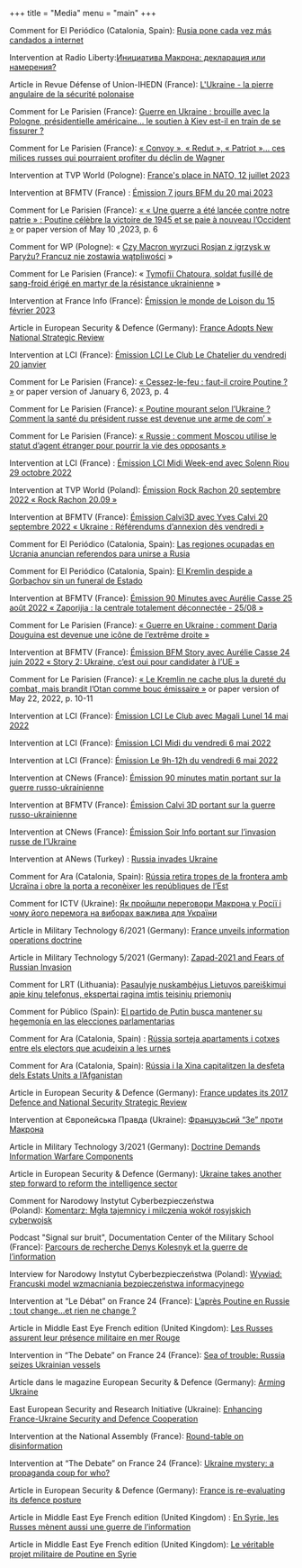 +++
title = "Media"
menu = "main"
+++

Comment for El Periódico (Catalonia, Spain): [Rusia pone cada vez más candados a internet](https://www.elperiodico.com/es/internacional/20240313/rusia-pone-candados-internet-represion-96813401)

Intervention at Radio Liberty:[Инициатива Макрона: декларация или намерения?](https://www.youtube.com/watch?v=8lhgOFUekx0)

Article in Revue Défense of Union-IHEDN (France): [L'Ukraine - la pierre angulaire de la sécurité polonaise](https://kolesnyk.fr/images/RevueDefense_Nov23HS_Kolesnyk.pdf)

Comment for Le Parisien (France): [Guerre en Ukraine : brouille avec la Pologne, présidentielle américaine… le soutien à Kiev est-il en train de se fissurer ?](https://www.leparisien.fr/international/guerre-en-ukraine-brouille-avec-la-pologne-presidentielle-americaine-le-soutien-a-kiev-est-il-en-train-de-se-fissurer-21-09-2023-J3TL5DGWE5DRBM5MWL4QTHLEGI.php)

Comment for Le Parisien (France): [« Convoy », « Redut », « Patriot »… ces milices russes qui pourraient profiter du déclin de Wagner](https://www.leparisien.fr/international/convoy-redut-patriot-ces-milices-russes-qui-pourraient-profiter-du-declin-de-wagner-25-08-2023-DZGQFJA4RVBQTPQAW3TJQS3LAA.php)

Intervention at TVP World (Pologne): [France's place in NATO, 12 juillet 2023](https://www.youtube.com/watch?v=KIDKRC0krFA)

Intervention at BFMTV (France) : [Émission 7 jours BFM du 20 mai 2023](https://www.bfmtv.com/replay-emissions/7-jours-bfm/bakhmout-aux-mains-des-russes-kiev-dement-20-05_VN-202305200402.html)

Comment for Le Parisien (France): [« « Une guerre a été lancée contre notre patrie » : Poutine célèbre la victoire de 1945 et se paie à nouveau l’Occident »](https://www.leparisien.fr/international/guerre-en-ukraine-poutine-celebre-la-victoire-de-1945-et-se-paie-a-nouveau-loccident-09-05-2023-246NHMIGCFCTDAN2HV5UOZ3CVY.php) or paper version of May 10 ,2023, p. 6

Comment for WP (Pologne): « [Czy Macron wyrzuci Rosjan z igrzysk w Paryżu? Francuz nie zostawia wątpliwości](https://sportowefakty.wp.pl/igrzyska-olimpijskie/1058215/czy-macron-wyrzuci-rosjan-z-igrzysk-w-paryzu-francuz-nie-zostawia-watpliwosci) »

Comment for Le Parisien (France): « [Tymofiï Chatoura, soldat fusillé de sang-froid érigé en martyr de la résistance ukrainienne](https://www.leparisien.fr/international/tymofii-chatoura-soldat-fusille-de-sang-froid-erige-en-martyr-de-la-resistance-ukrainienne-08-03-2023-LC34NKMMJBB7ZPAZDBAH7BQBVI.php) »

Intervention at France Info (France): [Émission le monde de Loison du 15 février 2023](https://www.francetvinfo.fr/replay-jt/franceinfo/18h-loison/jt-le-monde-de-loison-mercredi-15-fevrier-2023_5660981.html)

Article in European Security & Defence (Germany): [France Adopts New National Strategic Review](https://kolesnyk.fr/images/ESD_1_2023_Kolesnyk.pdf)

Intervention at LCI (France): [Émission LCI Le Club Le Chatelier du vendredi 20 janvier](https://www.tf1info.fr/replay-lci/video-le-club-le-chatelier-du-vendredi-20-janvier-2245645.html)

Comment for Le Parisien (France): [« Cessez-le-feu : faut-il croire Poutine ? »](https://www.leparisien.fr/international/cessez-le-feu-en-ukraine-possibles-negociations-faut-il-croire-vladimir-poutine-05-01-2023-P2GI3KEP3BGO5BIWW3GBG74JZQ.php) or paper version of January 6, 2023, p. 4

Comment for Le Parisien (France): [« Poutine mourant selon l’Ukraine ? Comment la santé du président russe est devenue une arme de com’ »](https://www.leparisien.fr/international/comment-les-rumeurs-sur-la-sante-de-vladimir-poutine-sont-devenues-une-arme-de-communication-05-01-2023-P6XNTO5SFFBBNO7H3EKAXBY6SY.php)

Comment for Le Parisien (France): [« Russie : comment Moscou utilise le statut d’agent étranger pour pourrir la vie des opposants »](https://www.leparisien.fr/international/russie-comment-moscou-utilise-le-statut-dagent-etranger-pour-pourrir-la-vie-des-opposants-01-12-2022-HGBNSGQMOZBRDJD5KO2URDM644.php)

Intervention at LCI (France) : [Émission LCI Midi Week-end avec Solenn Riou 29 octobre 2022](https://www.tf1info.fr/replay-lci/video-lci-midi-week-end-du-29-octobre-2022-2237071.html)

Intervention at TVP World (Poland): [Émission Rock Rachon 20 septembre 2022 « Rock Rachon 20.09 »](https://tvpworld.com/62868830/rock-rachon-2009)

Intervention at BFMTV (France): [Émission Calvi3D avec Yves Calvi 20 septembre 2022 « Ukraine : Référendums d’annexion dès vendredi »](https://www.bfmtv.com/replay-emissions/calvi-3d/ukraine-referendums-d-annexion-des-vendredi-20-09_VN-202209200663.html)

Comment for El Periódico (Catalonia, Spain): [Las regiones ocupadas en Ucrania anuncian referendos para unirse a Rusia](https://www.elperiodico.com/es/internacional/20220920/regiones-ocupadas-ucrania-anuncian-referendum-adhesion-rusia-75678964)

Comment for El Periódico (Catalonia, Spain): [El Kremlin despide a Gorbachov sin un funeral de Estado](https://www.elperiodico.com/es/internacional/20220831/kremlin-organizara-funeral-despedir-gorbachov-14384106)

Intervention at BFMTV (France): [Émission 90 Minutes avec Aurélie Casse 25 août 2022 « Zaporijia : la centrale totalement déconnectée - 25/08 »](https://www.bfmtv.com/replay-emissions/90-minutes-aurelie-casse/zaporijia-la-centrale-totalement-deconnecteee-25-08_VN-202208250656.html)

Comment for Le Parisien (France): [« Guerre en Ukraine : comment Daria Douguina est devenue une icône de l’extrême droite »](https://www.leparisien.fr/international/guerre-en-ukraine-comment-daria-douguina-est-devenue-une-icone-de-lextreme-droite-25-08-2022-VSWBFMF6L5BJVFKAJRI2HWUU54.php)

Intervention at BFMTV (France): [Émission BFM Story avec Aurélie Casse 24 juin 2022 « Story 2: Ukraine, c’est oui pour candidater à l’UE »](https://www.bfmtv.com/replay-emissions/bfm-story/story-2-ukraine-c-est-oui-pour-candidater-a-l-ue-24-06_VN-202206240543.html)

Comment for Le Parisien (France): [« Le Kremlin ne cache plus la dureté du combat, mais brandit l’Otan comme bouc émissaire »](https://www.leparisien.fr/international/le-kremlin-ne-cache-plus-la-durete-du-combat-mais-brandit-lotan-comme-bouc-emissaire-22-05-2022-ACZPQQGAMVFV3MJ43BHRTXMZ5A.php) or paper version of May 22, 2022, p. 10-11

Intervention at LCI (France): [Émission LCI Le Club avec Magali Lunel 14 mai 2022](https://www.tf1info.fr/replay-lci/video-le-club-du-14-mai-avec-magali-lunel-2219792.html)

Intervention at LCI (France): [Émission LCI Midi du vendredi 6 mai 2022](https://www.tf1info.fr/replay-lci/video-lci-midi-du-vendredi-6-mai-2022-2218934.html)

Intervention at LCI (France): [Émission Le 9h-12h du vendredi 6 mai 2022](https://www.tf1info.fr/replay-lci/video-le-9h-12h-du-vendredi-6-mai-2022-2218907.html)

Intervention at CNews (France): [Émission 90 minutes matin portant sur la guerre russo-ukrainienne](https://www.cnews.fr/emission/2022-04-23/90-minutes-matin-du-23042022-1207603)

Intervention at BFMTV (France): [Émission Calvi 3D portant sur la guerre russo-ukrainienne](https://www.bfmtv.com/replay-emissions/calvi-3d/poutine-a-t-il-deja-perdu-la-guerre-23-03_VN-202203230582.html)

Intervention at CNews (France): [Émission Soir Info portant sur l’invasion russe de l’Ukraine](https://www.cnews.fr/emission/2022-03-04/soir-info-du-03032022-1189003)

Intervention at ANews (Turkey) : [Russia invades Ukraine](https://www.facebook.com/watch/?v=303726778338262&extid=CL-UNK-UNK-UNK-AN_GK0T-GK1C&ref=sharing)

Comment for Ara (Catalonia, Spain): [Rússia retira tropes de la frontera amb Ucraïna i obre la porta a reconèixer les repúbliques de l’Est](https://www.ara.cat/internacional/russia-diu-seves-tropes-s-retirant-frontera-ucraina_1_4272135.html)

Comment for ICTV (Ukraine): [Як пройшли переговори Макрона у Росії і чому його перемога на виборах важлива для України](https://fakty.com.ua/ua/ukraine/polituka/20220212-yak-projshly-peregovory-makrona-u-rosiyi-i-chomu-jogo-peremoga-na-vyborah-vazhlyva-dlya-ukrayiny/)

Article in Military Technology 6/2021 (Germany): [France unveils information operations doctrine](https://kolesnyk.fr/images/miltech62021_franceL2I_kolesnyk.pdf)

Article in Military Technology 5/2021 (Germany): [Zapad-2021 and Fears of Russian Invasion](https://kolesnyk.fr/images/miltech_zapad2021_kolesnyk.pdf)

Comment for LRT (Lithuania): [Pasaulyje nuskambėjus Lietuvos pareiškimui apie kinų telefonus, ekspertai ragina imtis teisinių priemonių](https://www.lrt.lt/naujienos/pasaulyje/6/1503523/pasaulyje-nuskambejus-lietuvos-pareiskimui-apie-kinu-telefonus-ekspertai-ragina-imtis-teisiniu-priemoniu)

Comment for Público (Spain): [El partido de Putin busca mantener su hegemonía en las elecciones parlamentarias](https://www.publico.es/internacional/elecciones-rusia-partido-putin-busca-mantener-hegemonia-elecciones-parlamentarias.html)

Comment for Ara (Catalonia, Spain) : [Rússia sorteja apartaments i cotxes entre els electors que acudeixin a les urnes](https://www.ara.cat/internacional/eleccions-legislatives-russia-sorteigs-d-apartaments-i-el-govern-rus-sorteja-apartaments-i-cotxes-entre-els-electors-que-acudeixi-a-les-urnes_1_4119301.html)

Comment for Ara (Catalonia, Spain): [Rússia i la Xina capitalitzen la desfeta dels Estats Units a l’Afganistan](https://www.ara.cat/internacional/russia-xina-capitalitzen-desfeta-dels-estats-units-l-afganistan_1_4092749.html)

Article in European Security & Defence (Germany): [France updates its 2017 Defence and National Security Strategic Review](https://kolesnyk.fr/images/ESD_France_Actu_Strategique_KOLESNYK.pdf)

Intervention at Європейська Правда (Ukraine): [Французьсий “Зе” проти Макрона](https://youtu.be/Omn5WmqOpzk)

Article in Military Technology 3/2021 (Germany): [Doctrine Demands Information Warfare Components](https://kolesnyk.fr/images/miltech_doctrine_demands_information_warfare_components_kolesnyk.pdf)

Article in European Security & Defence (Germany): [Ukraine takes another step forward to reform the intelligence sector](https://kolesnyk.fr/images/ESD_Ukraine_Intel_KOLESNYK.pdf)

Comment for Narodowy Instytut Cyberbezpieczeństwa (Poland): [Komentarz: Mgła tajemnicy i milczenia wokół rosyjskich cyberwojsk](https://nci.org.pl/komentarz-mgla-tajemnicy-i-milczenia-wokol-rosyjskich-cyberwojsk)

Podcast "Signal sur bruit", Documentation Center of the Military School (France): [Parcours de recherche Denys Kolesnyk et la guerre de l’information](https://www.dems.defense.gouv.fr/cdem/productions/valorisation/voir-ecouter/signal-bruit/parcours-de-recherche-denys-kolesnyk)

Interview for Narodowy Instytut Cyberbezpieczeństwa (Poland): [Wywiad: Francuski model wzmacniania bezpieczeństwa informacyjnego](https://nci.org.pl/wywiad-francuski-model-wzmacniania-bezpieczenstwa-informacyjnego/)

Intervention at “Le Débat” on France 24 (France): [L’après Poutine en Russie : tout change…et rien ne change ?](https://youtu.be/c6d4tP0LYdg)

Article in Middle East Eye French edition (United Kingdom): [Les Russes assurent leur présence militaire en mer Rouge](https://www.middleeasteye.net/fr/decryptages/russie-soudan-yemen-mer-rouge-base-navale-poutine)

Intervention in “The Debate” on France 24 (France): [Sea of trouble: Russia seizes Ukrainian vessels](https://youtu.be/ks4IumeosgE)

Article dans le magazine European Security & Defence (Germany): [Arming Ukraine](https://kolesnyk.fr/images/ESD_Arming_Ukraine_Kolesnyk.pdf)

East European Security and Research Initiative (Ukraine): [Enhancing France-Ukraine Security and Defence Cooperation](https://eesri.org/wp-content/uploads/2018/07/2018-07_France-Ukraine-Security-Cooperation_PB-ENG.pdf)

Intervention at the National Assembly (France): [Round-table on disinformation](https://youtu.be/Q8GdwXdRgDU)

Intervention at “The Debate” on France 24 (France): [Ukraine mystery: a propaganda coup for who?](https://youtu.be/3-iylGxMiq8)

Article in European Security & Defence (Germany): [France is re-evaluating its defence posture](https://kolesnyk.fr/images/ESD_France_Defence_Posture_Kolesnyk.pdf)

Article in Middle East Eye French edition (United Kingdom) : [En Syrie, les Russes mènent aussi une guerre de l’information](https://www.middleeasteye.net/fr/opinion-fr/en-syrie-les-russes-menent-aussi-une-guerre-de-linformation)

Article in Middle East Eye French edition (United Kingdom): [Le véritable projet militaire de Poutine en Syrie](https://www.middleeasteye.net/fr/opinion-fr/le-veritable-projet-militaire-de-poutine-en-syrie)